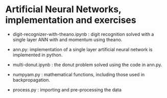 # Artificial Neural Networks, implementation and exercises
- digit-recognizer-with-theano.ipynb : digit recognition solved with a single layer ANN with and momentum using theano. 

- ann.py: implementation of a single layer artificial neural network is implemented in python. 

- multi-donut.ipynb : the donut problem solved using the code in ann.py. 

- numpyam.py : mathematical functions, including those used in backpropagation.

- process.py : importing and pre-processing the data
